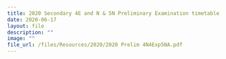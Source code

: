 ```yaml
---
title: 2020 Secondary 4E and N & 5N Preliminary Examination timetable
date: 2020-06-17
layout: file
description: ""
image: ""
file_url: /files/Resources/2020/2020 Prelim 4N4Exp5NA.pdf
---
```


